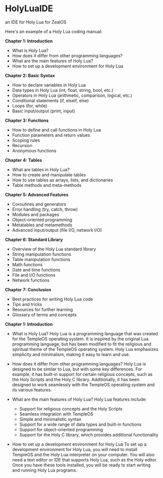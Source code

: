# HolyLuaIDE
an IDE for Holy Lua for ZealOS


Here's an example of a Holy Lua coding manual:

**Chapter 1: Introduction**

- What is Holy Lua?
- How does it differ from other programming languages?
- What are the main features of Holy Lua?
- How to set up a development environment for Holy Lua

**Chapter 2: Basic Syntax**

- How to declare variables in Holy Lua
- Data types in Holy Lua (int, float, string, bool, etc.)
- Operators in Holy Lua (arithmetic, comparison, logical, etc.)
- Conditional statements (if, elseif, else)
- Loops (for, while)
- Basic input/output (print, input)

**Chapter 3: Functions**

- How to define and call functions in Holy Lua
- Function parameters and return values
- Scoping rules
- Recursion
- Anonymous functions

**Chapter 4: Tables**

- What are tables in Holy Lua?
- How to create and manipulate tables
- How to use tables as arrays, lists, and dictionaries
- Table methods and meta-methods

**Chapter 5: Advanced Features**

- Coroutines and generators
- Error handling (try, catch, throw)
- Modules and packages
- Object-oriented programming
- Metatables and metamethods
- Advanced input/output (file I/O, network I/O)

**Chapter 6: Standard Library**

- Overview of the Holy Lua standard library
- String manipulation functions
- Table manipulation functions
- Math functions
- Date and time functions
- File and I/O functions
- Network functions

**Chapter 7: Conclusion**

- Best practices for writing Holy Lua code
- Tips and tricks
- Resources for further learning
- Glossary of terms and concepts


**Chapter 1: Introduction**

- What is Holy Lua? Holy Lua is a programming language that was created for the TempleOS operating system. It is inspired by the original Lua programming language, but has been modified to fit the religious and spiritual theme of the TempleOS operating system. Holy Lua emphasizes simplicity and minimalism, making it easy to learn and use.
  
- How does it differ from other programming languages? Holy Lua is designed to be similar to Lua, but with some key differences. For example, it has built-in support for certain religious concepts, such as the Holy Scripts and the Holy C library. Additionally, it has been designed to work seamlessly with the TempleOS operating system and its various features.
  
- What are the main features of Holy Lua? Holy Lua features include:
  
  - Support for religious concepts and the Holy Scripts
  - Seamless integration with TempleOS
  - Simple and minimalistic syntax
  - Support for a wide range of data types and built-in functions
  - Support for object-oriented programming
  - Support for the Holy C library, which provides additional functionality
- How to set up a development environment for Holy Lua To set up a development environment for Holy Lua, you will need to install TempleOS and the Holy Lua interpreter on your computer. You will also need a text editor or IDE that supports Holy Lua, such as the Holy editor. Once you have these tools installed, you will be ready to start writing and running Holy Lua programs.



